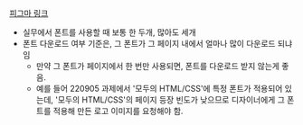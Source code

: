 [피그마 링크](https://www.figma.com/file/O7jGY82SoyN16A9SpDA6z0/HTML_CSS-%EC%8B%A4%EC%8A%B5?node-id=0%3A1)
* 실무에서 폰트를 사용할 때 보통 한 두개, 많아도 세개
* 폰트 다운로드 여부 기준은, 그 폰트가 그 페이지 내에서 얼마나 많이 다운로드 되냐임
    * 만약 그 폰트가 페이지에서 한 번만 사용되면, 폰트를 다운로드 받지 않는게 좋음.
    * 예를 들어 220905 과제에서 '모두의 HTML/CSS'에 특정 폰트가 적용되어 있는데, '모두의 HTML/CSS'의 페이지 등장 빈도가 낮으므로 디자이너에게 그 폰트를 적용해 만든 로고 이미지를 요청해야 함.